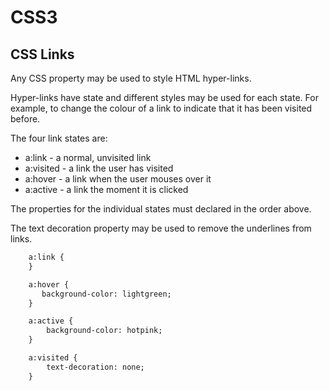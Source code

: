 <!DOCTYPE html>
<html>

<link rel="stylesheet" href="../styles/style-sheet.css" />

<body>

# CSS3

## CSS Links

Any CSS property may be used to style HTML hyper-links.

Hyper-links have state and different styles may be used for each state.
For example, to change the colour of a link to indicate that it has been visited before.

The four link states are:

  *  a:link     - a normal, unvisited link
  *  a:visited  - a link the user has visited
  *  a:hover    - a link when the user mouses over it
  *  a:active   - a link the moment it is clicked

The properties for the individual states must declared in the order above.

The text decoration property may be used to remove the underlines from links.

```html
    a:link {
    }

    a:hover {
       background-color: lightgreen;
    }

    a:active {
        background-color: hotpink;
    }

    a:visited {
        text-decoration: none;
    }
```

</body>
</html>
